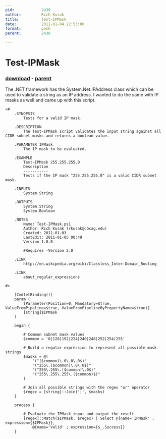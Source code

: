 ```yaml
---
pid:            2439
author:         Rich Kusak
title:          Test-IPMask
date:           2011-01-04 22:53:00
format:         posh
parent:         2438

---
```


# Test-IPMask

### [download](//scripts/2439.ps1) - [parent](//scripts/2438.md)

The .NET framework has the System.Net.IPAddress class which can be used to validate a string as an IP address. I wanted to do the same with IP masks as well and came up with this script.

```posh
<#
	.SYNOPSIS
		Tests for a valid IP mask.
	
	.DESCRIPTION
		The Test-IPMask script validates the input string against all CIDR subnet masks and returns a boolean value.
	
	.PARAMETER IPMask
		The IP mask to be evaluated.
	
	.EXAMPLE
		Test-IPMask 255.255.255.0
		Description
		-----------
		Tests if the IP mask "255.255.255.0" is a valid CIDR subnet mask.
	
	.INPUTS
		System.String
		
	.OUTPUTS
		System.String
		System.Boolean
	
	.NOTES
		Name: Test-IPMask.ps1
		Author: Rich Kusak (rkusak@cbcag.edu)
		Created: 2011-01-03
		LastEdit: 2011-01-05 00:49
		Version 1.0.0
		
		#Requires -Version 2.0

	.LINK
		http://en.wikipedia.org/wiki/Classless_Inter-Domain_Routing

	.LINK
		about_regular_expressions
	
#>

	[CmdletBinding()]
	param (
		[Parameter(Position=0, Mandatory=$true, ValueFromPipeline=$true, ValueFromPipelineByPropertyName=$true)]
		[string]$IPMask
	)

	begin {

		# Common subnet mask values
		$common = '0|128|192|224|240|248|252|254|255'
		
		# Build a regular expression to represent all possible mask strings
		$masks = @(
			"(^($common)\.0\.0\.0$)"
			"(^255\.($common)\.0\.0$)"
			"(^255\.255\.($common)\.0$)"
			"(^255\.255\.255\.($common)$)"
		)
		
		# Join all possible strings with the regex "or" operator
		$regex = [string]::Join('|', $masks)
	}

	process {

		# Evaluate the IPMask input and output the result
		[regex]::Match($IPMask, $regex) | Select @{name='IPMask' ; expression={$IPMask}},
			@{name='Valid' ; expression={$_.Success}}
	}

```
